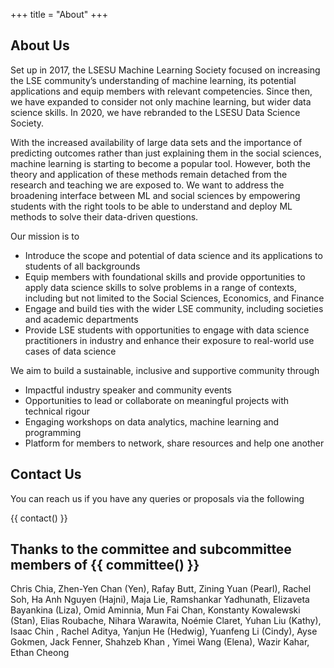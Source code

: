 +++
title = "About"
+++

## About Us

Set up in 2017, the LSESU Machine Learning Society focused on increasing the LSE community’s understanding of machine learning, its potential applications and equip members with relevant competencies. Since then, we have expanded to consider not only machine learning, but wider data science skills. In 2020, we have rebranded to the LSESU Data Science Society.

With the increased availability of large data sets and the importance of predicting outcomes rather than just explaining them in the social sciences, machine learning is starting to become a popular tool. However, both the theory and application of these methods remain detached from the research and teaching we are exposed to. We want to address the broadening interface between ML and social sciences by empowering students with the right tools to be able to understand and deploy ML methods to solve their data-driven questions.

Our mission is to
- Introduce the scope and potential of data science and its applications to students of all backgrounds
- Equip members with foundational skills and provide opportunities to apply data science skills to solve problems in a range of contexts, including but not limited to the Social Sciences, Economics, and Finance
- Engage and build ties with the wider LSE community, including societies and academic departments
- Provide LSE students with opportunities to engage with data science practitioners in industry and enhance their exposure to real-world use cases of  data science

We aim to build a sustainable, inclusive and supportive community through
- Impactful industry speaker and community events
- Opportunities to lead or collaborate on meaningful projects with technical rigour
- Engaging workshops on data analytics, machine learning and programming
- Platform for members to network, share resources and help one another

## Contact Us

You can reach us if you have any queries or proposals via the following

{{ contact() }}

## Thanks to the committee and subcommittee members of {{ committee() }}


Chris Chia, Zhen-Yen Chan (Yen), Rafay Butt, Zining Yuan (Pearl), Rachel Soh, Ha Anh Nguyen (Hajni), Maja Lie, Ramshankar Yadhunath, Elizaveta Bayankina (Liza), Omid Aminnia, Mun Fai Chan, Konstanty Kowalewski (Stan), Elias Roubache, Nihara Warawita, Noémie Claret, Yuhan Liu (Kathy), Isaac Chin , Rachel Aditya, Yanjun He (Hedwig), Yuanfeng Li (Cindy), Ayse Gokmen, Jack Fenner, Shahzeb Khan , Yimei Wang (Elena),  Wazir Kahar, Ethan Cheong


